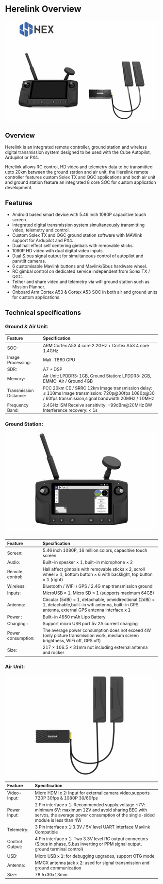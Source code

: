 # Herelink Overview

![](../.gitbook/assets/herelink1.jpg)

## Overview

Herelink is an integrated remote controller, ground station and wireless digital transmission system designed to be used with the Cube Autopilot, Ardupilot or PX4.

Herelink allows RC control, HD video and telemetry data to be transmitted upto 20km between the ground station and air unit, the Herelink remote controller features custom Solex TX and QGC applications and both air unit and ground station feature an integrated 8 core SOC for custom application development.

## Features

* Android based smart device with 5.46 inch 1080P capacitive touch screen.
* Integrated digital transmission system simultaneously transmitting video, telemetry and control. 
* Custom Solex TX and QGC ground station software with MAVlink support for Ardupilot and PX4.
* Dual hall effect self centering gimbals with removable sticks. 
* 1080P HD video with dual digital video inputs. 
* Dual S.bus signal output for simultaneous control of autopilot and pan/tilt cameras.
* 6 customisable Mavlink buttons and Mavlink/Sbus hardware wheel. 
* RC gimbal control on dedicated service independent from Solex TX / QGC. 
* Tether and share video and telemetry via wifi ground station such as Mission Planner. 
* Onboard Arm Cortex A53 & Cortex A53 SOC in both air and ground units for custom applications. 

## Technical specifications

### Ground & Air Unit:

| Feature | Specification |
| :--- | :--- |
| SOC: | ARM Cortex A53 4 core 2.2GHz + Cortex A53 4 core 1.4GHz |
| Image Processing: | Mali-T860 GPU |
| SDR: | A7 + DSP |
| Memory: | Air Unit: LPDDR3: 1GB, Ground Station: LPDDR3: 2GB, EMMC: Air / Ground 4GB |
| Transmission Distance: | FCC 20km CE / SRRC 12km Image transmission delay: ≤ 110ms Image transmission: 720p@30fps 1080p@30 / 60fps transmission,signal bandwidth 20MHz / 10MHz |
| Frequency Band: | 2.4GHz ISM Receive sensitivity: -99dBm@20MHz BW Interference recovery: &lt; 1s |

### Ground Station:

![Herelink - Ground Station](../.gitbook/assets/herelink2.jpg)

| Feature | Specification |
| :--- | :--- |
| Screen: | 5.46 inch 1080P, 16 million colors, capacitive touch screen |
| Audio: | Built-in speaker × 1, built-in microphone × 2 |
| Remote control: | Hall affect gimbals with removable sticks x 2, scroll wheel × 1, bottom button × 6 with backlight, top button × 1 \(right\) |
| Wireless: | Bluetooth / WIFI / GPS / 2.4G map transmission ground |
| Inputs: | MicroUSB × 1, Micro SD × 1 \(supports maximum 64GB\) |
| Antenna: | Circular \(5dBi\) × 1, detachable, omnidirectional \(2dBi\) × 1, detachable,built-in wifi antenna, built-in GPS antenna, external GPS antenna interface x 1 |
| Power : | Built-in 4950 mAh Lipo Battery |
| Charging : | Support micro USB port 5v 2A current charging |
| Power consumption: | The average power consumption does not exceed 4W \(only picture transmission work, medium screen brightness, WiFi off, GPS off\) |
| Size: | 217 × 106.5 × 31mm not including external antenna and rocker |

### Air Unit:

![Herelink - Air Unit](../.gitbook/assets/herelink3.jpg)

| Feature | Specification |
| :--- | :--- |
| Video-Input: | Micro HDMI x 2: Input for external camera video,supports 720P 30fps & 1080P 30/60fps |
| Power Input: | 2 Pin interface x 1: Recommended supply voltage ~7V: minimum 6V: maximum 12V and avoid sharing BEC with servos, the average power consumption of the single-sided module is less than 4W |
| Telemetry: | 3 Pin interface x 1:3.3V / 5V level UART interface Mavlink Compatible |
| Control Output: | 4 Pin interface x 1: Two 3.3V level RC output connectors \(S.bus in phase, S.bus inverting or PPM signal output, ground terminal control\) |
| USB: | Micro USB x 1: for debugging upgrades, support OTG mode |
| Antenna: | MMCX antenna jack x 2: used for signal transmission and ground communication |
| Size: | 78.5x30x13mm |

